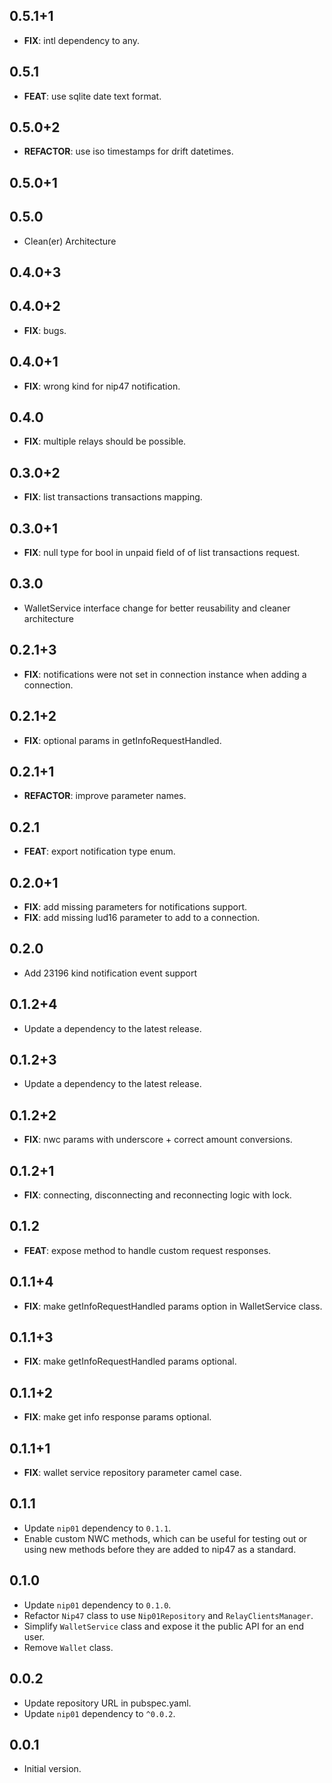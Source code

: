 ## 0.5.1+1

 - **FIX**: intl dependency to any.

## 0.5.1

 - **FEAT**: use sqlite date text format.

## 0.5.0+2

 - **REFACTOR**: use iso timestamps for drift datetimes.

## 0.5.0+1

## 0.5.0

 - Clean(er) Architecture

## 0.4.0+3

## 0.4.0+2

 - **FIX**: bugs.

## 0.4.0+1

 - **FIX**: wrong kind for nip47 notification.

## 0.4.0

 - **FIX**: multiple relays should be possible.

## 0.3.0+2

 - **FIX**: list transactions transactions mapping.

## 0.3.0+1

 - **FIX**: null type for bool in unpaid field of of list transactions request.

## 0.3.0

 - WalletService interface change for better reusability and cleaner architecture

## 0.2.1+3

 - **FIX**: notifications were not set in connection instance when adding a connection.

## 0.2.1+2

 - **FIX**: optional params in getInfoRequestHandled.

## 0.2.1+1

 - **REFACTOR**: improve parameter names.

## 0.2.1

 - **FEAT**: export notification type enum.

## 0.2.0+1

- **FIX**: add missing parameters for notifications support.
- **FIX**: add missing lud16 parameter to add to a connection.

## 0.2.0

- Add 23196 kind notification event support

## 0.1.2+4

- Update a dependency to the latest release.

## 0.1.2+3

- Update a dependency to the latest release.

## 0.1.2+2

- **FIX**: nwc params with underscore + correct amount conversions.

## 0.1.2+1

- **FIX**: connecting, disconnecting and reconnecting logic with lock.

## 0.1.2

- **FEAT**: expose method to handle custom request responses.

## 0.1.1+4

- **FIX**: make getInfoRequestHandled params option in WalletService class.

## 0.1.1+3

- **FIX**: make getInfoRequestHandled params optional.

## 0.1.1+2

- **FIX**: make get info response params optional.

## 0.1.1+1

- **FIX**: wallet service repository parameter camel case.

## 0.1.1

- Update `nip01` dependency to `0.1.1`.
- Enable custom NWC methods, which can be useful for testing out or using new methods before they are added to nip47 as a standard.

## 0.1.0

- Update `nip01` dependency to `0.1.0`.
- Refactor `Nip47` class to use `Nip01Repository` and `RelayClientsManager`.
- Simplify `WalletService` class and expose it the public API for an end user.
- Remove `Wallet` class.

## 0.0.2

- Update repository URL in pubspec.yaml.
- Update `nip01` dependency to `^0.0.2`.

## 0.0.1

- Initial version.
